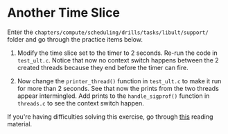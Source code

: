 # Another Time Slice

Enter the `chapters/compute/scheduling/drills/tasks/libult/support/` folder and go through the practice items below.

1. Modify the time slice set to the timer to 2 seconds.
Re-run the code in `test_ult.c`.
Notice that now no context switch happens between the 2 created threads because they end before the timer can fire.

1. Now change the `printer_thread()` function in `test_ult.c` to make it run for more than 2 seconds.
See that now the prints from the two threads appear intermingled.
Add prints to the `handle_sigprof()` function in `threads.c` to see the context switch happen.

If you're having difficulties solving this exercise, go through [this](../../../guides/libult.md) reading material.
